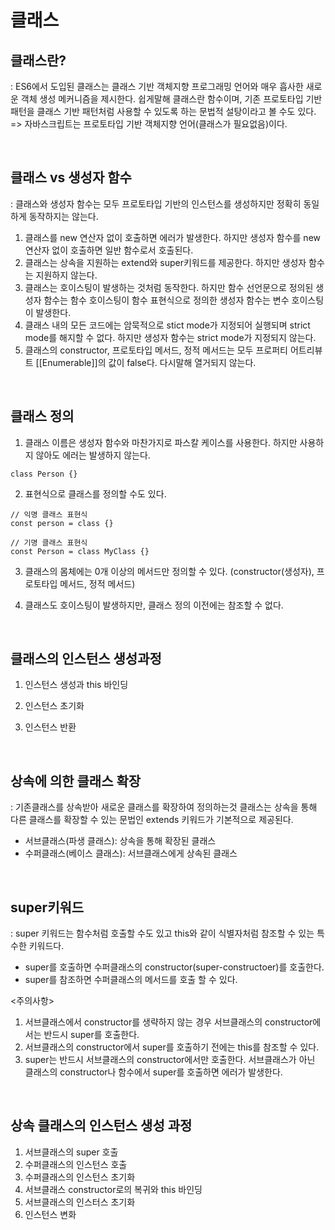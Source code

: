 # 클래스

## 클래스란?

: ES6에서 도입된 클래스는 클래스 기반 객체지향 프로그래밍 언어와 매우 흡사한 새로운 객체 생성 메커니즘을 제시한다. 쉽게말해 클래스란 함수이며, 기존 프로토타입 기반 패턴을 클래스 기반 패턴처럼 사용할 수 있도록 하는 문법적 설탕이라고 볼 수도 있다.
=> 자바스크립트는 프로토타입 기반 객체지향 언어(클래스가 필요없음)이다.

<br/>

## 클래스 vs 생성자 함수

: 클래스와 생성자 함수는 모두 프로토타입 기반의 인스턴스를 생성하지만 정확히 동일하게 동작하지는 않는다.

1. 클래스를 new 연산자 없이 호출하면 에러가 발생한다. 하지만 생성자 함수를 new 연산자 없이 호출하면 일반 함수로서 호출된다.
2. 클래스는 상속을 지원하는 extend와 super키워드를 제공한다. 하지만 생성자 함수는 지원하지 않는다.
3. 클래스는 호이스팅이 발생하는 것처럼 동작한다. 하지만 함수 선언문으로 정의된 생성자 함수는 함수 호이스팅이 함수 표현식으로 정의한 생성자 함수는 변수 호이스팅이 발생한다.
4. 클래스 내의 모든 코드에는 암묵적으로 stict mode가 지정되어 실행되며 strict mode를 해지할 수 없다. 하지만 생성자 함수는 strict mode가 지정되지 않는다.
5. 클래스의 constructor, 프로토타입 메서드, 정적 메서드는 모두 프로퍼티 어트리뷰트 [[Enumerable]]의 값이 false다. 다시말해 열거되지 않는다.

<br/>

## 클래스 정의

1. 클래스 이름은 생성자 함수와 마찬가지로 파스칼 케이스를 사용한다. 하지만 사용하지 않아도 에러는 발생하지 않는다.

```
class Person {}
```

2. 표현식으로 클래스를 정의할 수도 있다.

```
// 익명 클래스 표현식
const person = class {}

// 기명 클래스 표현식
const Person = class MyClass {}
```

3. 클래스의 몸체에는 0개 이상의 메서드만 정의할 수 있다. (constructor(생성자), 프로토타입 메서드, 정적 메서드)

4. 클래스도 호이스팅이 발생하지만, 클래스 정의 이전에는 참조할 수 없다.

<br/>

## 클래스의 인스턴스 생성과정

1. 인스턴스 생성과 this 바인딩

2. 인스턴스 초기화

3. 인스턴스 반환

<br/>

## 상속에 의한 클래스 확장

: 기존클래스를 상속받아 새로운 클래스를 확장하여 정의하는것
클래스는 상속을 통해 다른 클래스를 확장할 수 있는 문법인 extends 키워드가 기본적으로 제공된다.

- 서브클래스(파생 클래스): 상속을 통해 확장된 클래스
- 수퍼클래스(베이스 클래스): 서브클래스에게 상속된 클래스

<br/>

## super키워드

: super 키워드는 함수처럼 호출할 수도 있고 this와 같이 식별자처럼 참조할 수 있는 특수한 키워드다.

- super를 호출하면 수퍼클래스의 constructor(super-constructoer)를 호출한다.
- super를 참조하면 수퍼클래스의 메서드를 호출 할 수 있다.

<주의사항>

1. 서브클래스에서 constructor를 생략하지 않는 경우 서브클래스의 constructor에서는 반드시 super를 호출한다.
2. 서브클래스의 constructor에서 super를 호출하기 전에는 this를 참조할 수 있다.
3. super는 반드시 서브클래스의 constructor에서만 호출한다. 서브클래스가 아닌 클래스의 constructor나 함수에서 super를 호출하면 에러가 발생한다.

<br/>

## 상속 클래스의 인스턴스 생성 과정

1. 서브클래스의 super 호출
2. 수퍼클래스의 인스턴스 호출
3. 수퍼클래스의 인스턴스 초기화
4. 서브클래스 constructor로의 복귀와 this 바인딩
5. 서브클래스의 인스터스 초기화
6. 인스턴스 변화
